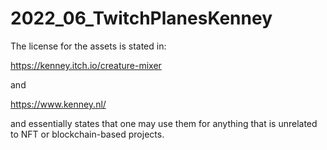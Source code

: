 # 2022_06_TwitchPlanesKenney
 
The license for the assets is stated in:

https://kenney.itch.io/creature-mixer

and 

https://www.kenney.nl/

and essentially states that one may use them for anything that is unrelated to NFT or blockchain-based projects.

